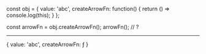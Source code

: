 const obj = {
    value: 'abc',
    createArrowFn: function() {
        return () => console.log(this);
    }
};

const arrowFn = obj.createArrowFn();
arrowFn(); // ?

---

{ value: 'abc', createArrowFn: ƒ }